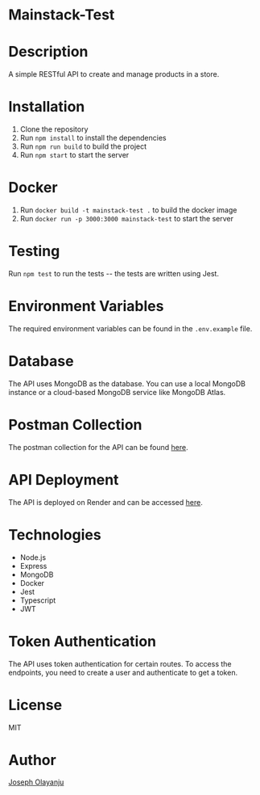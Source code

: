 # Mainstack-Test

# Description

A simple RESTful API to create and manage products in a store.

# Installation

1. Clone the repository
2. Run `npm install` to install the dependencies
3. Run `npm run build` to build the project
4. Run `npm start` to start the server

# Docker

1. Run `docker build -t mainstack-test .` to build the docker image
2. Run `docker run -p 3000:3000 mainstack-test` to start the server

# Testing

Run `npm test` to run the tests -- the tests are written using Jest.

# Environment Variables

The required environment variables can be found in the `.env.example` file.

# Database

The API uses MongoDB as the database. You can use a local MongoDB instance or a cloud-based MongoDB service like MongoDB Atlas.

# Postman Collection

The postman collection for the API can be found [here](https://documenter.getpostman.com/view/33256974/2sA2xb6FF5).

# API Deployment

The API is deployed on Render and can be accessed [here](https://mainstack-test-a2e7.onrender.com).

# Technologies

- Node.js
- Express
- MongoDB
- Docker
- Jest
- Typescript
- JWT

# Token Authentication

The API uses token authentication for certain routes. To access the endpoints, you need to create a user and authenticate to get a token.

# License

MIT

# Author

[Joseph Olayanju](www.github.com/olayanju-1234)

